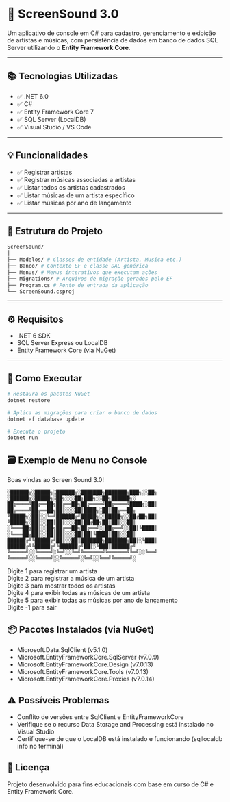 # 🎵 ScreenSound 3.0

Um aplicativo de console em C# para cadastro, gerenciamento e exibição de artistas e músicas, com persistência de dados em banco de dados SQL Server utilizando o **Entity Framework Core**.

---

## 📚 Tecnologias Utilizadas

- ✅ .NET 6.0
- ✅ C#
- ✅ Entity Framework Core 7
- ✅ SQL Server (LocalDB)  
- ✅ Visual Studio / VS Code  

---

## 💡 Funcionalidades

- ✅ Registrar artistas  
- ✅ Registrar músicas associadas a artistas  
- ✅ Listar todos os artistas cadastrados  
- ✅ Listar músicas de um artista específico  
- ✅ Listar músicas por ano de lançamento  

---

## 🧱 Estrutura do Projeto
```bash
ScreenSound/
│
├── Modelos/ # Classes de entidade (Artista, Musica etc.)
├── Banco/ # Contexto EF e classe DAL genérica
├── Menus/ # Menus interativos que executam ações
├── Migrations/ # Arquivos de migração gerados pelo EF
├── Program.cs # Ponto de entrada da aplicação
└── ScreenSound.csproj
```


---

## ⚙️ Requisitos

- .NET 6 SDK  
- SQL Server Express ou LocalDB  
- Entity Framework Core (via NuGet)  

---

## 🧪 Como Executar

```bash
# Restaura os pacotes NuGet
dotnet restore

# Aplica as migrações para criar o banco de dados
dotnet ef database update

# Executa o projeto
dotnet run
```
## 🗃️ Exemplo de Menu no Console

Boas vindas ao Screen Sound 3.0!
```text
░██████╗░█████╗░██████╗░███████╗███████╗███╗░░██╗  ░██████╗░█████╗░██╗░░░██╗███╗░░██╗██████╗░
██╔════╝██╔══██╗██╔══██╗██╔════╝██╔════╝████╗░██║  ██╔════╝██╔══██╗██║░░░██║████╗░██║██╔══██╗
╚█████╗░██║░░╚═╝██████╔╝█████╗░░█████╗░░██╔██╗██║  ╚█████╗░██║░░██║██║░░░██║██╔██╗██║██║░░██║
░╚═══██╗██║░░██╗██╔══██╗██╔══╝░░██╔══╝░░██║╚████║  ░╚═══██╗██║░░██║██║░░░██║██║╚████║██║░░██║
██████╔╝╚█████╔╝██║░░██║███████╗███████╗██║░╚███║  ██████╔╝╚█████╔╝╚██████╔╝██║░╚███║██████╔╝
╚═════╝░░╚════╝░╚═╝░░╚═╝╚══════╝╚══════╝╚═╝░░╚══╝  ╚═════╝░░╚════╝░░╚═════╝░╚═╝░░╚══╝╚═════╝░
```


Digite 1 para registrar um artista  
Digite 2 para registrar a música de um artista  
Digite 3 para mostrar todos os artistas  
Digite 4 para exibir todas as músicas de um artista  
Digite 5 para exibir todas as músicas por ano de lançamento  
Digite -1 para sair  

## 📦 Pacotes Instalados (via NuGet)
- Microsoft.Data.SqlClient (v5.1.0)
- Microsoft.EntityFrameworkCore.SqlServer (v7.0.9)
- Microsoft.EntityFrameworkCore.Design (v7.0.13)
- Microsoft.EntityFrameworkCore.Tools (v7.0.13)
- Microsoft.EntityFrameworkCore.Proxies (v7.0.14)

## ⚠️ Possíveis Problemas
- Conflito de versões entre SqlClient e EntityFrameworkCore
- Verifique se o recurso Data Storage and Processing está instalado no Visual Studio
- Certifique-se de que o LocalDB está instalado e funcionando (sqllocaldb info no terminal)

## 📁 Licença
Projeto desenvolvido para fins educacionais com base em curso de C# e Entity Framework Core.
